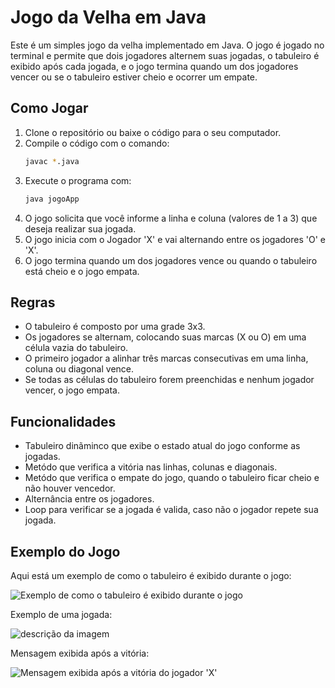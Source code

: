 # Jogo da Velha em Java

Este é um simples jogo da velha implementado em Java. O jogo é jogado no terminal e permite que dois jogadores alternem suas jogadas, o tabuleiro é exibido após cada jogada, e o jogo termina quando um dos jogadores vencer ou se o tabuleiro estiver cheio e ocorrer um empate.

## Como Jogar

1. Clone o repositório ou baixe o código para o seu computador.
2. Compile o código com o comando:
   ```bash
   javac *.java
3. Execute o programa com:
   ```bash
   java jogoApp
4. O jogo solicita que você informe a linha e coluna (valores de 1 a 3) que deseja realizar sua jogada.
5. O jogo inicia com o Jogador 'X' e vai alternando entre os jogadores 'O' e 'X'.
6. O jogo termina quando um dos jogadores vence ou quando o tabuleiro está cheio e o jogo empata.

## Regras
* O tabuleiro é composto por uma grade 3x3.
* Os jogadores se alternam, colocando suas marcas (X ou O) em uma célula vazia do tabuleiro.
* O primeiro jogador a alinhar três marcas consecutivas em uma linha, coluna ou diagonal vence.
* Se todas as células do tabuleiro forem preenchidas e nenhum jogador vencer, o jogo empata.

## Funcionalidades
* Tabuleiro dinãminco que exibe o estado atual do jogo conforme as jogadas.
* Metódo que verifica a vitória nas linhas, colunas e diagonais.
* Metódo que verifica o empate do jogo, quando o tabuleiro ficar cheio e não houver vencedor.
* Alternância entre os jogadores.
* Loop para verificar se a jogada é valida, caso não o jogador repete sua jogada.

## Exemplo do Jogo
Aqui está um exemplo de como o tabuleiro é exibido durante o jogo:

![Exemplo de como o tabuleiro é exibido durante o jogo](https://github.com/user-attachments/assets/ea482526-c3ca-414a-81c2-0c07dfa4fe4b)


Exemplo de uma jogada:

![descrição da imagem](https://github.com/user-attachments/assets/00e80337-669f-4611-bf7a-c7ba3c38cb9b
)


Mensagem exibida após a vitória:

![Mensagem exibida após a vitória do jogador 'X'](https://github.com/user-attachments/assets/a7000bc2-2ff5-473c-b705-3010103132c0
)
